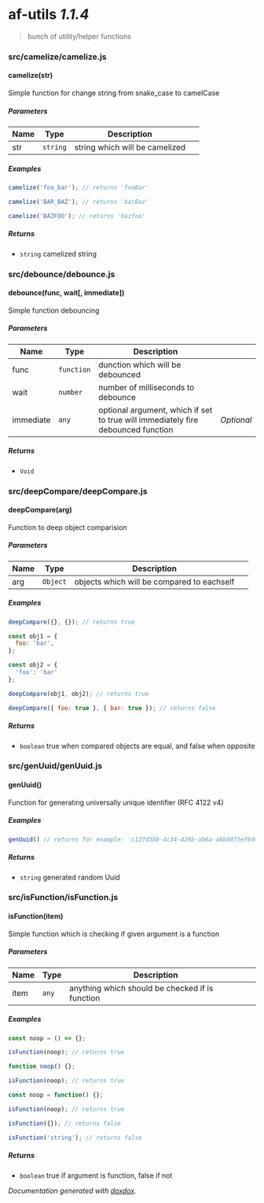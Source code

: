 # af-utils *1.1.4*

> bunch of utility/helper functions


### src/camelize/camelize.js


#### camelize(str) 

Simple function for change string from snake_case to camelCase




##### Parameters

| Name | Type | Description |  |
| ---- | ---- | ----------- | -------- |
| str | `string`  | string which will be camelized | &nbsp; |




##### Examples

```javascript
camelize('foo_bar'); // returns 'fooBar'
```
```javascript
camelize('BAR_BAZ'); // returns 'barBaz'
```
```javascript
camelize('BAZFOO'); // returns 'bazfoo'
```


##### Returns


- `string`  camelized string




### src/debounce/debounce.js


#### debounce(func, wait[, immediate]) 

Simple function debouncing




##### Parameters

| Name | Type | Description |  |
| ---- | ---- | ----------- | -------- |
| func | `function`  | dunction which will be debounced | &nbsp; |
| wait | `number`  | number of milliseconds to debounce | &nbsp; |
| immediate | `any`  | optional argument, which if set to true will immediately fire debounced function | *Optional* |




##### Returns


- `Void`




### src/deepCompare/deepCompare.js


#### deepCompare(arg) 

Function to deep object comparision




##### Parameters

| Name | Type | Description |  |
| ---- | ---- | ----------- | -------- |
| arg | `Object`  | objects which will be compared to eachself | &nbsp; |




##### Examples

```javascript
deepCompare({}, {}); // returns true
```
```javascript
const obj1 = {
  foo: 'bar',
};

const obj2 = {
  'foo': 'bar'
};

deepCompare(obj1, obj2); // returns true
```
```javascript
deepCompare({ foo: true }, { bar: true }); // returns false
```


##### Returns


- `boolean`  true when compared objects are equal, and false when opposite




### src/genUuid/genUuid.js


#### genUuid() 

Function for generating universally unique identifier (RFC 4122 v4)






##### Examples

```javascript
genUuid() // returns for example: 'c127d3bb-4c34-429b-ab6a-a6b4073ef6d4'
```


##### Returns


- `string`  generated random Uuid




### src/isFunction/isFunction.js


#### isFunction(item) 

Simple function which is checking if given argument is a function




##### Parameters

| Name | Type | Description |  |
| ---- | ---- | ----------- | -------- |
| item | `any`  | anything which should be checked if is function | &nbsp; |




##### Examples

```javascript
const noop = () => {};

isFunction(noop); // returns true
```
```javascript
function noop() {};

isFunction(noop); // returns true
```
```javascript
const noop = function() {};

isFunction(noop); // returns true
```
```javascript
isFunction({}); // returns false
```
```javascript
isFunction('string'); // returns false
```


##### Returns


- `boolean`  true if argument is function, false if not




*Documentation generated with [doxdox](https://github.com/neogeek/doxdox).*
